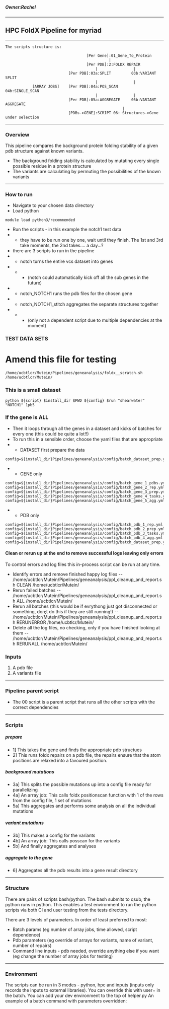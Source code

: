 ##### Owner:Rachel
-----------------------------------------------------------------------
## HPC FoldX Pipeline for myriad
-----------------------------------------------------------------------
```
The scripts structure is:

                                    [Per Gene]:01_Gene_To_Protein
                                              |
                                    [Per PDB]:2:FOLDX REPAIR
                                        |                |
                            [Per PDB]:03a:SPLIT         03b:VARIANT SPLIT
                                        |                |
            [ARRAY JOBS]    [Per PDB]:04a:POS_SCAN       04b:SINGLE_SCAN
                                        |                |
                            [Per PDB]:05a:AGGREGATE     05b:VARIANT AGGREGATE
                                                    |
                            [PDBs->GENE]:SCRIPT 06: Structures->Gene under selection 
 ```
-----------------------------------------------------------------------
### Overview
This pipeline compares the background protein folding stability of a given pdb structure against known variants.

- The background folding stability is calculated by mutating every single possible residue in a protein structure
- The variants are calculating by permuting the possibilities of the known variants
-----------------------------------------------------------------------
### How to run
- Navigate to your chosen data directory
- Load python
```
module load python3/recommended
```
- Run the scripts - in this example the notch1 test data
- - they have to be run one by one, wait until they finish. The 1st and 3rd take moments, the 2nd takes.... a day...?
- there are 3 scripts to run in the pipeline
- - notch turns the entire vcs dataset into genes
- - - (notch could automatically kick off all the sub genes in the future)
- - notch_NOTCH1 runs the pdb files for the chosen gene
- - notch_NOTCH1_stitch aggregates the separate structures together
- - - (only not a dependent script due to multiple dependencies at the moment)

### TEST DATA SETS 
# Amend this file for testing
```
/home/ucbtlcr/Mutein/Pipelines/geneanalysis/foldx__scratch.sh /home/ucbtlcr/Mutein/
```
### This is a small dataset 
```
python ${script} $install_dir $PWD ${config} $run "shearwater" "NOTCH1" 1pb5
```
### If the gene is ALL 
- Then it loops through all the genes in a dataset and kicks of batches for every one (this could be quite a lot!!)
- To run this in a sensible order, choose the yaml files that are appropriate
- - DATASET first prepare the data
```
config=${install_dir}Pipelines/geneanalysis/config/batch_dataset_prep.yml
```
- - GENE only
```
config=${install_dir}Pipelines/geneanalysis/config/batch_gene_1_pdbs.yml
config=${install_dir}Pipelines/geneanalysis/config/batch_gene_2_rep.yml
config=${install_dir}Pipelines/geneanalysis/config/batch_gene_3_prep.yml
config=${install_dir}Pipelines/geneanalysis/config/batch_gene_4_tasks.yml
config=${install_dir}Pipelines/geneanalysis/config/batch_gene_5_agg.yml
```
- - PDB only
```
config=${install_dir}Pipelines/geneanalysis/config/batch_pdb_1_rep.yml
config=${install_dir}Pipelines/geneanalysis/config/batch_pdb_2_prep.yml
config=${install_dir}Pipelines/geneanalysis/config/batch_pdb_3_tasks.yml
config=${install_dir}Pipelines/geneanalysis/config/batch_pdb_4_agg.yml
config=${install_dir}Pipelines/geneanalysis/config/batch_dataset_prep.yml
 ```
#### Clean or rerun up at the end to remove successful logs leaving only errors
To control errors and log files this in-process script can be run at any time.
- Identify errors and remove finished happy log files
-- /home/ucbtlcr/Mutein/Pipelines/geneanalysis/ppl_cleanup_and_report.sh CLEAN /home/ucbtlcr/Mutein/
- Rerun failed batches
-- /home/ucbtlcr/Mutein/Pipelines/geneanalysis/ppl_cleanup_and_report.sh ALL /home/ucbtlcr/Mutein/
- Rerun all batches (this would be if evrythong just got disconnected or something, don;t do this if they are still running!)
-- /home/ucbtlcr/Mutein/Pipelines/geneanalysis/ppl_cleanup_and_report.sh RERUNERROR /home/ucbtlcr/Mutein/
- Delete all the log files, no checking, only if you have finished looking at them
-- /home/ucbtlcr/Mutein/Pipelines/geneanalysis/ppl_cleanup_and_report.sh RERUNALL /home/ucbtlcr/Mutein/

### Inputs
1. A pdb file
2. A variants file
-----------------------------------------------------------------------
### Pipeline parent script
- The 00 script is a parent script that runs all the other scripts with the correct dependencies
-----------------------------------------------------------------------
### Scripts
##### prepare
- 1] This takes the gene and finds the appropriate pdb structues
- 2] This runs foldx repairs on a pdb file, the repairs ensure that the atom positions are relaxed into a favoured position.
##### background mutations
- 3a] This splits the possible mutations up into a config file ready for parallelizing
- 4a] An array job: This calls foldx positionscan function with 1 of the rows from the config file, 1 set of mutations
- 5a] This aggregates and performs some analysis on all the individual mutations
##### variant mutations
- 3b] This makes a config for the variants
- 4b] An array job: This calls posscan for the variants
- 5b] And finally aggregates and analyses
##### aggregate to the gene
- 6] Aggregates all the pdb results into a gene result directory

-----------------------------------------------------------------------
### Structure
There are pairs of scripts bash/python. The bash submits to qsub, the python runs in python. This enables a test environment to run the python scripts via both CI and user testing from the tests directory.

There are 3 levels of parameters. In order of least preferred to most:
- Batch params (eg number of array jobs, time allowed, script dependence)
- Pdb parameters (eg override of arrays for variants, name of variant, number of repairs)
- Command line inputs - pdb needed, override anything else if you want (eg change the number of array jobs for testing)
-----------------------------------------------------------------------
### Environment
The scripts can be run in 3 modes - python, hpc and inputs (inputs only records the inputs to external libraries). You can override this with user= in the batch.
You can add your dev environment to the top of helper.py
An example of a batch command with parameters overridden:


